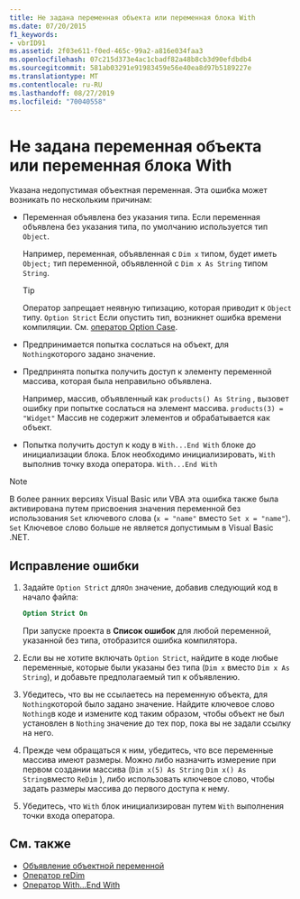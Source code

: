 ```yaml
---
title: Не задана переменная объекта или переменная блока With
ms.date: 07/20/2015
f1_keywords:
- vbrID91
ms.assetid: 2f03e611-f0ed-465c-99a2-a816e034faa3
ms.openlocfilehash: 07c215d373e4ac1cbadf82a48b8cb3d90efdbdb4
ms.sourcegitcommit: 581ab03291e91983459e56e40ea8d97b5189227e
ms.translationtype: MT
ms.contentlocale: ru-RU
ms.lasthandoff: 08/27/2019
ms.locfileid: "70040558"
---
```

# <a name="object-variable-or-with-block-variable-not-set"></a>Не задана переменная объекта или переменная блока With
Указана недопустимая объектная переменная.   Эта ошибка может возникать по нескольким причинам:

- Переменная объявлена без указания типа. Если переменная объявлена без указания типа, по умолчанию используется тип `Object`.

    Например, переменная, объявленная с `Dim x` типом, будет иметь `Object;` тип переменной, объявленной с `Dim x As String` типом `String`.

    > [!TIP]
    > Оператор запрещает неявную типизацию, которая приводит к `Object` типу. `Option Strict` Если опустить тип, возникнет ошибка времени компиляции. См. [оператор Option Case](../../../visual-basic/language-reference/statements/option-strict-statement.md).

- Предпринимается попытка сослаться на объект, для `Nothing`которого задано значение.

- Предпринята попытка получить доступ к элементу переменной массива, которая была неправильно объявлена.

    Например, массив, объявленный как `products() As String` , вызовет ошибку при попытке сослаться на элемент массива. `products(3) = "Widget"` Массив не содержит элементов и обрабатывается как объект.

- Попытка получить доступ к коду в `With...End With` блоке до инициализации блока.   Блок необходимо инициализировать, `With` выполнив точку входа оператора. `With...End With`

> [!NOTE]
> В более ранних версиях Visual Basic или VBA эта ошибка также была активирована путем присвоения значения переменной без использования `Set` ключевого слова (`x = "name"` вместо `Set x = "name"`). `Set` Ключевое слово больше не является допустимым в Visual Basic .NET.

## <a name="to-correct-this-error"></a>Исправление ошибки

1. Задайте `Option Strict` для`On` значение, добавив следующий код в начало файла:

    ```vb
    Option Strict On
    ```

    При запуске проекта в **Список ошибок** для любой переменной, указанной без типа, отобразится ошибка компилятора.

2. Если вы не хотите включать `Option Strict`, найдите в коде любые переменные, которые были указаны без типа (`Dim x` вместо `Dim x As String`), и добавьте предполагаемый тип к объявлению.

3. Убедитесь, что вы не ссылаетесь на переменную объекта, для `Nothing`которой было задано значение.  Найдите ключевое слово `Nothing`в коде и измените код таким образом, чтобы объект не был установлен в `Nothing` значение до тех пор, пока вы не задали ссылку на него.

4. Прежде чем обращаться к ним, убедитесь, что все переменные массива имеют размеры. Можно либо назначить измерение при первом создании массива (`Dim x(5) As String` `Dim x() As String`вместо `ReDim` ), либо использовать ключевое слово, чтобы задать размеры массива до первого доступа к нему.

5. Убедитесь, что `With` блок инициализирован путем `With` выполнения точки входа оператора.

## <a name="see-also"></a>См. также

- [Объявление объектной переменной](../../../visual-basic/programming-guide/language-features/variables/object-variable-declaration.md)
- [Оператор reDim](../../../visual-basic/language-reference/statements/redim-statement.md)
- [Оператор With...End With](../../../visual-basic/language-reference/statements/with-end-with-statement.md)
